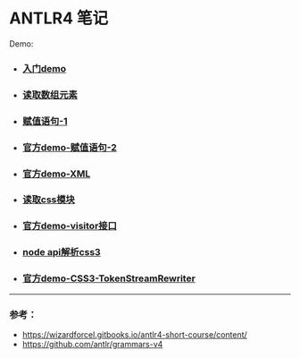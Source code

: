 # ANTLR4 笔记

Demo:

- ### [入门demo](./src/main/java/demo/Hello.g4)
- ### [读取数组元素](./src/main/java/structure/Structure.g4)
- ### [赋值语句-1](./src/main/java/assgin/Assgin.g4)
- ### [官方demo-赋值语句-2](./src/main/java/expr/Expr.g4)
- ### [官方demo-XML](./src/main/java/xml/Xml.java)
- ### [读取css模块](./src/main/java/importcss/ImportCss.java)
- ### [官方demo-visitor接口](./src/main/java/abeledexpr/LabeledExpr.java)
- ### [node api解析css3](https://www.yuque.com/anruofusheng/bytlpr/ogb8k5)
- ### [官方demo-CSS3-TokenStreamRewriter](./src/main/java/css/Css.java)

---

### 参考：

- https://wizardforcel.gitbooks.io/antlr4-short-course/content/
- https://github.com/antlr/grammars-v4
